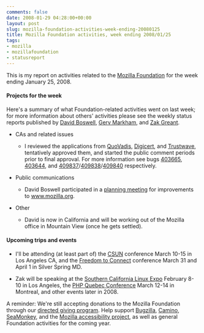 ```yaml
---
comments: false
date: 2008-01-29 04:28:00+00:00
layout: post
slug: mozilla-foundation-activities-week-ending-20080125
title: Mozilla Foundation activities, week ending 2008/01/25
tags:
- mozilla
- mozillafoundation
- statusreport
---
```


This is my report on activities related to the [Mozilla Foundation](http://www.mozillafoundation.org/) for the week ending January 25, 2008.


#### Projects for the week


Here's a summary of what Foundation-related activities went on last week; for more information about others' activities please see the weekly status reports published by [David Boswell](http://davidwboswell.wordpress.com/), [Gerv Markham](http://weblogs.mozillazine.org/gerv/), and [Zak Greant](http://zak.greant.com/).



	
  * CAs and related issues

	
    * I reviewed the applications from [QuoVadis](http://www.mozilla.org/projects/security/certs/pending/#QuoVadis), [Digicert](http://www.mozilla.org/projects/security/certs/pending/#Digicert), and [Trustwave](http://www.mozilla.org/projects/security/certs/pending/#Trustwave), tentatively approved them, and started the public comment periods prior to final approval. For more information see bugs [403665](https://bugzilla.mozilla.org/show_bug.cgi?id=403665), [403644](https://bugzilla.mozilla.org/show_bug.cgi?id=403644), and [409837](https://bugzilla.mozilla.org/show_bug.cgi?id=409837)/[409838](https://bugzilla.mozilla.org/show_bug.cgi?id=409838)/[409840](https://bugzilla.mozilla.org/show_bug.cgi?id=409840) respectively.




	
  * Public communications

	
    * David Boswell participated in a [planning meeting](http://groups.google.com/group/mozilla.dev.mozilla-org/browse_thread/thread/43a9e855115c3bde/495d9b379ccac968#495d9b379ccac968) for improvements to www.mozilla.org.




	
  * Other

	
    * David is now in California and will be working out of the
Mozilla office in Mountain View (once he gets settled).







#### Upcoming trips and events





	
  * I'll be attending (at least part of) the [CSUN](http://www.csun.edu/cod/conf/) conference March 10-15 in Los Angeles CA, and the [Freedom to Connect](http://freedom-to-connect.net/) conference March 31 and April 1 in Silver Spring MD.

	
  * Zak will be speaking at the [Southern California Linux Expo](http://www.socallinuxexpo.org/) February 8-10 in Los Angeles, the [PHP Quebec Conference](http://conf.phpquebec.com/) March 12-14 in Montreal, and other events later in 2008.


A reminder: We're still accepting donations to the Mozilla Foundation through our [directed giving program](http://hecker.org/mozilla/directed-giving). Help support [Bugzilla](http://www.bugzilla.org/donate/), [Camino](http://www.caminobrowser.org/donate/), [SeaMonkey](http://www.seamonkey-project.org/donate), and the [Mozilla accessibility project](http://www.mozilla.org/access/donate.html), as well as general Foundation activities for the coming year.
